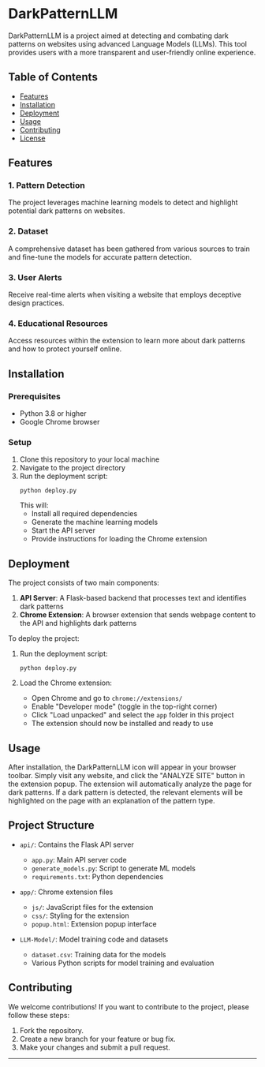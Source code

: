 # DarkPatternLLM

DarkPatternLLM is a project aimed at detecting and combating dark patterns on websites using advanced Language Models (LLMs). This tool provides users with a more transparent and user-friendly online experience.

## Table of Contents
- [Features](#features)
- [Installation](#installation)
- [Deployment](#deployment)
- [Usage](#usage)
- [Contributing](#contributing)
- [License](#license)

## Features

### 1. Pattern Detection
The project leverages machine learning models to detect and highlight potential dark patterns on websites.

### 2. Dataset
A comprehensive dataset has been gathered from various sources to train and fine-tune the models for accurate pattern detection.

### 3. User Alerts
Receive real-time alerts when visiting a website that employs deceptive design practices.

### 4. Educational Resources
Access resources within the extension to learn more about dark patterns and how to protect yourself online.

## Installation

### Prerequisites
- Python 3.8 or higher
- Google Chrome browser

### Setup
1. Clone this repository to your local machine
2. Navigate to the project directory
3. Run the deployment script:
   ```
   python deploy.py
   ```
   This will:
   - Install all required dependencies
   - Generate the machine learning models
   - Start the API server
   - Provide instructions for loading the Chrome extension

## Deployment

The project consists of two main components:

1. **API Server**: A Flask-based backend that processes text and identifies dark patterns
2. **Chrome Extension**: A browser extension that sends webpage content to the API and highlights dark patterns

To deploy the project:

1. Run the deployment script:
   ```
   python deploy.py
   ```

2. Load the Chrome extension:
   - Open Chrome and go to `chrome://extensions/`
   - Enable "Developer mode" (toggle in the top-right corner)
   - Click "Load unpacked" and select the `app` folder in this project
   - The extension should now be installed and ready to use

## Usage

After installation, the DarkPatternLLM icon will appear in your browser toolbar. Simply visit any website, and click the "ANALYZE SITE" button in the extension popup. The extension will automatically analyze the page for dark patterns. If a dark pattern is detected, the relevant elements will be highlighted on the page with an explanation of the pattern type.

## Project Structure

- `api/`: Contains the Flask API server
  - `app.py`: Main API server code
  - `generate_models.py`: Script to generate ML models
  - `requirements.txt`: Python dependencies

- `app/`: Chrome extension files
  - `js/`: JavaScript files for the extension
  - `css/`: Styling for the extension
  - `popup.html`: Extension popup interface

- `LLM-Model/`: Model training code and datasets
  - `dataset.csv`: Training data for the models
  - Various Python scripts for model training and evaluation

## Contributing

We welcome contributions! If you want to contribute to the project, please follow these steps:

1. Fork the repository.
2. Create a new branch for your feature or bug fix.
3. Make your changes and submit a pull request.

---


